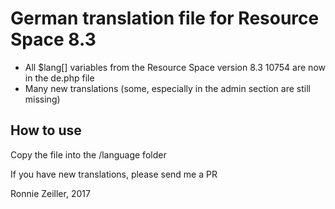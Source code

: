 # German translation file for Resource Space 8.3

  - All $lang[] variables from the Resource Space version 8.3 10754 are now in the de.php file
  - Many new translations (some, especially in the admin section are still missing)
  
## How to use

Copy the file into the /language folder

If you have new translations, please send me a PR

Ronnie Zeiller, 2017
